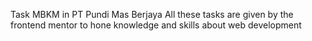 Task MBKM in PT Pundi Mas Berjaya
All these tasks are given by the frontend mentor to hone knowledge and skills about web development
